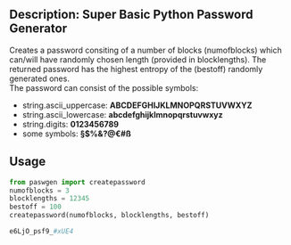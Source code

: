 ## Description: Super Basic Python Password Generator
Creates a password consiting of a number of blocks (numofblocks) which can/will have randomly chosen length (provided in blocklengths). The returned password has the highest entropy of the (bestoff) randomly generated ones.  
The password can consist of the possible symbols:
+ string.ascii_uppercase: __ABCDEFGHIJKLMNOPQRSTUVWXYZ__
+ string.ascii_lowercase: __abcdefghijklmnopqrstuvwxyz__
+ string.digits: __0123456789__
+ some symbols: __§$%&?@€#ß__

## Usage
```python
from paswgen import createpassword
numofblocks = 3
blocklengths = 12345
bestoff = 100
createpassword(numofblocks, blocklengths, bestoff)
```
```python
e6LjO_psf9_#xUE4
```
